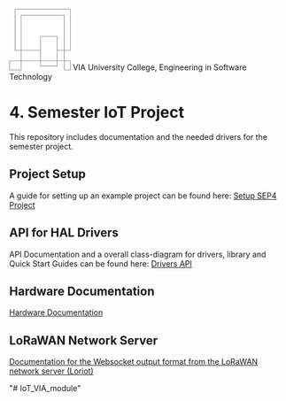 ![VIA Logo](/docs/resources/logo.png) VIA University College, Engineering in Software Technology

# 4. Semester IoT Project
This repository includes documentation and the needed drivers for the semester project.

## Project Setup
A guide for setting up an example project can be found here: [Setup SEP4 Project](IoT_VIA_module/docs/documentation/Project_Setup/Setup%204.%20Semester%20Project.pdf)

## API for HAL Drivers
API Documentation and a overall class-diagram for drivers, library and Quick Start Guides can be found here: [Drivers API](IoT_VIA_module/docs/index.html)

## Hardware Documentation
[Hardware Documentation](HARDWARE-DOC.md)

## LoRaWAN Network Server
[Documentation for the Websocket output format from the LoRaWAN network server (Loriot)](LORA_NETWORK_SERVER.md)

"# IoT_VIA_module" 
